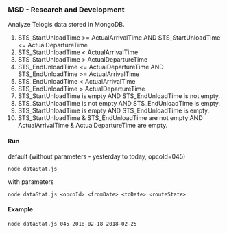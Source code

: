 ### MSD - Research and Development

Analyze Telogis data stored in MongoDB.

1. STS_StartUnloadTime >= ActualArrivalTime AND STS_StartUnloadTime <= ActualDepartureTime
2. STS_StartUnloadTime < ActualArrivalTime
3. STS_StartUnloadTime > ActualDepartureTime
4. STS_EndUnloadTime <= ActualDepartureTime AND STS_EndUnloadTime >= ActualArrivalTime
5. STS_EndUnloadTime < ActualArrivalTime
6. STS_EndUnloadTime > ActualDepartureTime
7. STS_StartUnloadTime is empty AND STS_EndUnloadTime is not empty.
8. STS_StartUnloadTime is not empty AND STS_EndUnloadTime is empty.
9. STS_StartUnloadTime is empty AND STS_EndUnloadTime is empty.
10. STS_StartUnloadTime & STS_EndUnloadTime are not empty AND ActualArrivalTime & ActualDepartureTime are empty.



#### Run

default (without parameters - yesterday to today, opcoId=045)
```
node dataStat.js 
```
with parameters
```
node dataStat.js <opcoId> <fromDate> <toDate> <routeState>
```

#### Example
```
node dataStat.js 045 2018-02-18 2018-02-25
```